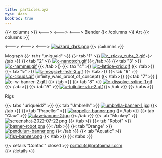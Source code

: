 ```yaml
---
title: particles.xyz
type: docs
bookToc: true
---
```


{{< columns >}}
<--->
<--->
<--->
Blender
{{< /columns >}}
Art
{{< columns >}}

<--->
<--->
<--->
[![wizard_dark.png](https://i.postimg.cc/HYPxGqZR/wizard_dark.png)](mage)
{{< /columns >}}

Mograph
{{< tabs "uniqueid" >}}
{{< tab "1" >}}
[![c_sticky_cube_2.gif](https://i.postimg.cc/ZZzJXZDD/c_sticky_cube_2.gif)](sticky_cube)
{{< /tab >}}
{{< tab "2" >}}
[![c-nanotech.gif](https://i.postimg.cc/YpFrT0f0/c-nanotech.gif)](nanotech)
{{< /tab >}}
{{< tab "3" >}}
[![c-hammer.gif](https://i.postimg.cc/J1VN8Gvg/c-hammer.gif)](digital_break)
{{< /tab >}}
{{< tab "4" >}}
[![c-lattice-grid.gif](https://i.postimg.cc/1SWfxNpC/c-lattice-grid.gif)](lattice_grid)
{{< /tab >}}
{{< tab "5" >}}
[![c-mograph-hdri-2.gif](https://i.postimg.cc/BJXGbYk1/c-mograph-hdri-2.gif)](mograph_hdri)
{{< /tab >}}
{{< tab "6" >}}
[![c-clouds.gif](https://i.postimg.cc/Gc61tyDP/c-clouds.gif)](procedural_clouds)
(infinity_wars_proof_of_concept)
{{< /tab >}}
{{< tab "7" >}}
[![c-iw-banner-2.gif](https://i.postimg.cc/8pPwXYXj/c-iw-banner-2.gif)]
{{< /tab >}}
{{< tab "8" >}}
[![c-dissolve-spline-1.gif](https://i.postimg.cc/GLddBN1m/c-dissolve-spline-1.gif)](dissolve_text){{< /tab >}}
{{< tab "9" >}}
[![c-infinite-rain-2.gif](https://i.postimg.cc/y1mq9v8L/c-infinite-rain-2.gif)](infinite_rain)
{{< /tab >}}
{{< /tabs >}}




Rigs

{{< tabs "uniqueid2" >}}
{{< tab "Umbrella" >}}
[![umbrella-banner-1.jpg](https://i.postimg.cc/q4cGrQrQ/umbrella-banner-1.jpg)](/umbrella_rig/)
{{< /tab >}}
{{< tab "Propeller" >}}
[![propeller-banner.png](https://i.postimg.cc/rsh4G29q/propeller-banner.png)](/propeller_rig/)
{{< /tab >}}
{{< tab "Claw" >}}
[![claw-banner-2.jpg](https://i.postimg.cc/jRM7Kx0L/claw-banner-2.jpg)](/claw_rig/)
{{< /tab >}}
{{< tab "Monkey" >}}
[![screenshot-2022-07-22.png](https://i.postimg.cc/GdrNFZJK/screenshot-2022-07-22.png)](/monkey_rig/)
{{< /tab >}}
{{< tab "Robot" >}}
[![banner-robot.png](https://i.postimg.cc/yBJyjKQd/banner-robot.png)](/purple_rig/)
{{< /tab >}}
{{< tab "Orange" >}}
[![pendulum-banner.png](https://i.postimg.cc/y8DmPx5t/pendulum-banner.png)](/orange_rig/)
{{< /tab >}}
{{< tab "Aquatic" >}}
[![fish-banner.png](https://i.postimg.cc/L5HQzh7w/fish-banner.png)](/aquatic_rig/)
{{< /tab >}}
{{< /tabs >}}







{{< details "Contact" closed >}}
particl3s@protonmail.com  
{{< /details >}}

